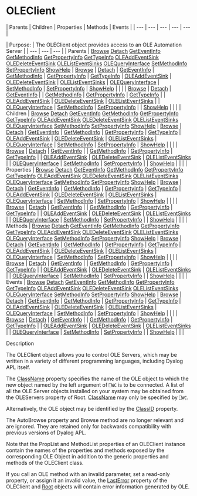 




<h1 class="heading"><span class="name">OLEClient</span></h1>
| Parents | Children | Properties | Methods | Events |
| --- | --- | --- | --- | ---  |

| Purpose: | The OLEClient object provides access to an OLE Automation Server |
| --- | --- | ---  |
| Parents | [Browse](../a-z/browse.md) [Detach](../a-z/detach.md) [GetEventInfo](../a-z/geteventinfo.md) [GetMethodInfo](../a-z/getmethodinfo.md) [GetPropertyInfo](../a-z/getpropertyinfo.md) [GetTypeInfo](../a-z/gettypeinfo.md) [OLEAddEventSink](../a-z/oleaddeventsink.md) [OLEDeleteEventSink](../a-z/oledeleteeventsink.md) [OLEListEventSinks](../a-z/olelisteventsinks.md) [OLEQueryInterface](../a-z/olequeryinterface.md) [SetMethodInfo](../a-z/setmethodinfo.md) [SetPropertyInfo](../a-z/setpropertyinfo.md) [ShowHelp](../a-z/showhelp.md) | [Browse](../a-z/browse.md) | [Detach](../a-z/detach.md) | [GetEventInfo](../a-z/geteventinfo.md) | [GetMethodInfo](../a-z/getmethodinfo.md) | [GetPropertyInfo](../a-z/getpropertyinfo.md) | [GetTypeInfo](../a-z/gettypeinfo.md) | [OLEAddEventSink](../a-z/oleaddeventsink.md) | [OLEDeleteEventSink](../a-z/oledeleteeventsink.md) | [OLEListEventSinks](../a-z/olelisteventsinks.md) | [OLEQueryInterface](../a-z/olequeryinterface.md) | [SetMethodInfo](../a-z/setmethodinfo.md) | [SetPropertyInfo](../a-z/setpropertyinfo.md) | [ShowHelp](../a-z/showhelp.md) |  |  |
| [Browse](../a-z/browse.md) | [Detach](../a-z/detach.md) | [GetEventInfo](../a-z/geteventinfo.md) |
| [GetMethodInfo](../a-z/getmethodinfo.md) | [GetPropertyInfo](../a-z/getpropertyinfo.md) | [GetTypeInfo](../a-z/gettypeinfo.md) |
| [OLEAddEventSink](../a-z/oleaddeventsink.md) | [OLEDeleteEventSink](../a-z/oledeleteeventsink.md) | [OLEListEventSinks](../a-z/olelisteventsinks.md) |
| [OLEQueryInterface](../a-z/olequeryinterface.md) | [SetMethodInfo](../a-z/setmethodinfo.md) | [SetPropertyInfo](../a-z/setpropertyinfo.md) |
| [ShowHelp](../a-z/showhelp.md) |  |  |
| Children | [Browse](../a-z/browse.md) [Detach](../a-z/detach.md) [GetEventInfo](../a-z/geteventinfo.md) [GetMethodInfo](../a-z/getmethodinfo.md) [GetPropertyInfo](../a-z/getpropertyinfo.md) [GetTypeInfo](../a-z/gettypeinfo.md) [OLEAddEventSink](../a-z/oleaddeventsink.md) [OLEDeleteEventSink](../a-z/oledeleteeventsink.md) [OLEListEventSinks](../a-z/olelisteventsinks.md) [OLEQueryInterface](../a-z/olequeryinterface.md) [SetMethodInfo](../a-z/setmethodinfo.md) [SetPropertyInfo](../a-z/setpropertyinfo.md) [ShowHelp](../a-z/showhelp.md) | [Browse](../a-z/browse.md) | [Detach](../a-z/detach.md) | [GetEventInfo](../a-z/geteventinfo.md) | [GetMethodInfo](../a-z/getmethodinfo.md) | [GetPropertyInfo](../a-z/getpropertyinfo.md) | [GetTypeInfo](../a-z/gettypeinfo.md) | [OLEAddEventSink](../a-z/oleaddeventsink.md) | [OLEDeleteEventSink](../a-z/oledeleteeventsink.md) | [OLEListEventSinks](../a-z/olelisteventsinks.md) | [OLEQueryInterface](../a-z/olequeryinterface.md) | [SetMethodInfo](../a-z/setmethodinfo.md) | [SetPropertyInfo](../a-z/setpropertyinfo.md) | [ShowHelp](../a-z/showhelp.md) |  |  |
| [Browse](../a-z/browse.md) | [Detach](../a-z/detach.md) | [GetEventInfo](../a-z/geteventinfo.md) |
| [GetMethodInfo](../a-z/getmethodinfo.md) | [GetPropertyInfo](../a-z/getpropertyinfo.md) | [GetTypeInfo](../a-z/gettypeinfo.md) |
| [OLEAddEventSink](../a-z/oleaddeventsink.md) | [OLEDeleteEventSink](../a-z/oledeleteeventsink.md) | [OLEListEventSinks](../a-z/olelisteventsinks.md) |
| [OLEQueryInterface](../a-z/olequeryinterface.md) | [SetMethodInfo](../a-z/setmethodinfo.md) | [SetPropertyInfo](../a-z/setpropertyinfo.md) |
| [ShowHelp](../a-z/showhelp.md) |  |  |
| Properties | [Browse](../a-z/browse.md) [Detach](../a-z/detach.md) [GetEventInfo](../a-z/geteventinfo.md) [GetMethodInfo](../a-z/getmethodinfo.md) [GetPropertyInfo](../a-z/getpropertyinfo.md) [GetTypeInfo](../a-z/gettypeinfo.md) [OLEAddEventSink](../a-z/oleaddeventsink.md) [OLEDeleteEventSink](../a-z/oledeleteeventsink.md) [OLEListEventSinks](../a-z/olelisteventsinks.md) [OLEQueryInterface](../a-z/olequeryinterface.md) [SetMethodInfo](../a-z/setmethodinfo.md) [SetPropertyInfo](../a-z/setpropertyinfo.md) [ShowHelp](../a-z/showhelp.md) | [Browse](../a-z/browse.md) | [Detach](../a-z/detach.md) | [GetEventInfo](../a-z/geteventinfo.md) | [GetMethodInfo](../a-z/getmethodinfo.md) | [GetPropertyInfo](../a-z/getpropertyinfo.md) | [GetTypeInfo](../a-z/gettypeinfo.md) | [OLEAddEventSink](../a-z/oleaddeventsink.md) | [OLEDeleteEventSink](../a-z/oledeleteeventsink.md) | [OLEListEventSinks](../a-z/olelisteventsinks.md) | [OLEQueryInterface](../a-z/olequeryinterface.md) | [SetMethodInfo](../a-z/setmethodinfo.md) | [SetPropertyInfo](../a-z/setpropertyinfo.md) | [ShowHelp](../a-z/showhelp.md) |  |  |
| [Browse](../a-z/browse.md) | [Detach](../a-z/detach.md) | [GetEventInfo](../a-z/geteventinfo.md) |
| [GetMethodInfo](../a-z/getmethodinfo.md) | [GetPropertyInfo](../a-z/getpropertyinfo.md) | [GetTypeInfo](../a-z/gettypeinfo.md) |
| [OLEAddEventSink](../a-z/oleaddeventsink.md) | [OLEDeleteEventSink](../a-z/oledeleteeventsink.md) | [OLEListEventSinks](../a-z/olelisteventsinks.md) |
| [OLEQueryInterface](../a-z/olequeryinterface.md) | [SetMethodInfo](../a-z/setmethodinfo.md) | [SetPropertyInfo](../a-z/setpropertyinfo.md) |
| [ShowHelp](../a-z/showhelp.md) |  |  |
| Methods | [Browse](../a-z/browse.md) [Detach](../a-z/detach.md) [GetEventInfo](../a-z/geteventinfo.md) [GetMethodInfo](../a-z/getmethodinfo.md) [GetPropertyInfo](../a-z/getpropertyinfo.md) [GetTypeInfo](../a-z/gettypeinfo.md) [OLEAddEventSink](../a-z/oleaddeventsink.md) [OLEDeleteEventSink](../a-z/oledeleteeventsink.md) [OLEListEventSinks](../a-z/olelisteventsinks.md) [OLEQueryInterface](../a-z/olequeryinterface.md) [SetMethodInfo](../a-z/setmethodinfo.md) [SetPropertyInfo](../a-z/setpropertyinfo.md) [ShowHelp](../a-z/showhelp.md) | [Browse](../a-z/browse.md) | [Detach](../a-z/detach.md) | [GetEventInfo](../a-z/geteventinfo.md) | [GetMethodInfo](../a-z/getmethodinfo.md) | [GetPropertyInfo](../a-z/getpropertyinfo.md) | [GetTypeInfo](../a-z/gettypeinfo.md) | [OLEAddEventSink](../a-z/oleaddeventsink.md) | [OLEDeleteEventSink](../a-z/oledeleteeventsink.md) | [OLEListEventSinks](../a-z/olelisteventsinks.md) | [OLEQueryInterface](../a-z/olequeryinterface.md) | [SetMethodInfo](../a-z/setmethodinfo.md) | [SetPropertyInfo](../a-z/setpropertyinfo.md) | [ShowHelp](../a-z/showhelp.md) |  |  |
| [Browse](../a-z/browse.md) | [Detach](../a-z/detach.md) | [GetEventInfo](../a-z/geteventinfo.md) |
| [GetMethodInfo](../a-z/getmethodinfo.md) | [GetPropertyInfo](../a-z/getpropertyinfo.md) | [GetTypeInfo](../a-z/gettypeinfo.md) |
| [OLEAddEventSink](../a-z/oleaddeventsink.md) | [OLEDeleteEventSink](../a-z/oledeleteeventsink.md) | [OLEListEventSinks](../a-z/olelisteventsinks.md) |
| [OLEQueryInterface](../a-z/olequeryinterface.md) | [SetMethodInfo](../a-z/setmethodinfo.md) | [SetPropertyInfo](../a-z/setpropertyinfo.md) |
| [ShowHelp](../a-z/showhelp.md) |  |  |
| Events | [Browse](../a-z/browse.md) [Detach](../a-z/detach.md) [GetEventInfo](../a-z/geteventinfo.md) [GetMethodInfo](../a-z/getmethodinfo.md) [GetPropertyInfo](../a-z/getpropertyinfo.md) [GetTypeInfo](../a-z/gettypeinfo.md) [OLEAddEventSink](../a-z/oleaddeventsink.md) [OLEDeleteEventSink](../a-z/oledeleteeventsink.md) [OLEListEventSinks](../a-z/olelisteventsinks.md) [OLEQueryInterface](../a-z/olequeryinterface.md) [SetMethodInfo](../a-z/setmethodinfo.md) [SetPropertyInfo](../a-z/setpropertyinfo.md) [ShowHelp](../a-z/showhelp.md) | [Browse](../a-z/browse.md) | [Detach](../a-z/detach.md) | [GetEventInfo](../a-z/geteventinfo.md) | [GetMethodInfo](../a-z/getmethodinfo.md) | [GetPropertyInfo](../a-z/getpropertyinfo.md) | [GetTypeInfo](../a-z/gettypeinfo.md) | [OLEAddEventSink](../a-z/oleaddeventsink.md) | [OLEDeleteEventSink](../a-z/oledeleteeventsink.md) | [OLEListEventSinks](../a-z/olelisteventsinks.md) | [OLEQueryInterface](../a-z/olequeryinterface.md) | [SetMethodInfo](../a-z/setmethodinfo.md) | [SetPropertyInfo](../a-z/setpropertyinfo.md) | [ShowHelp](../a-z/showhelp.md) |  |  |
| [Browse](../a-z/browse.md) | [Detach](../a-z/detach.md) | [GetEventInfo](../a-z/geteventinfo.md) |
| [GetMethodInfo](../a-z/getmethodinfo.md) | [GetPropertyInfo](../a-z/getpropertyinfo.md) | [GetTypeInfo](../a-z/gettypeinfo.md) |
| [OLEAddEventSink](../a-z/oleaddeventsink.md) | [OLEDeleteEventSink](../a-z/oledeleteeventsink.md) | [OLEListEventSinks](../a-z/olelisteventsinks.md) |
| [OLEQueryInterface](../a-z/olequeryinterface.md) | [SetMethodInfo](../a-z/setmethodinfo.md) | [SetPropertyInfo](../a-z/setpropertyinfo.md) |
| [ShowHelp](../a-z/showhelp.md) |  |  |


Description


The OLEClient object allows you to control OLE Servers, which may be written
in a variety of different programming languages, including Dyalog APL itself.



The [ClassName](../a-z/classname.md) property specifies the
name of the OLE object to which the new object named by the left argument of `⎕WC` is to be connected. A list of all the OLE Server objects installed on your
system may be obtained from the OLEServers property of Root. [ClassName](../a-z/classname.md) may only be specified by `⎕WC`.


Alternatively, the OLE object may be identified by the [ClassID](../a-z/classid.md) property.


The AutoBrowse property and Browse method are no longer relevant and are
ignored. They are retained only for backwards compatibility with previous
versions of Dyalog APL.


Note that the PropList and MethodList properties of an OLEClient instance
contain the names of the properties and methods exposed by the corresponding OLE
Object in addition to the generic properties and methods of the OLEClient class.


If you call an OLE method with an invalid parameter, set a read-only
property, or assign it an invalid value, the [LastError](../a-z/lasterror.md) property of the OLEClient and [Root](../a-z/root.md) objects will
contain error information generated by OLE.


